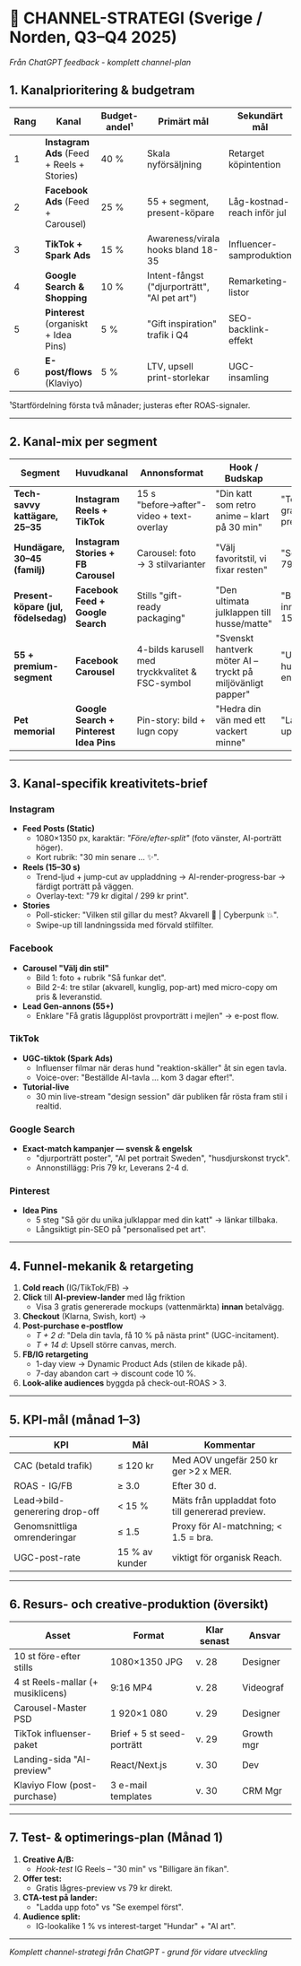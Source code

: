 # 📱 CHANNEL-STRATEGI (Sverige / Norden, Q3–Q4 2025)
*Från ChatGPT feedback - komplett channel-plan*

## 1. Kanalprioritering & budgetram

| Rang | Kanal                                      | Budget-andel¹ | Primärt mål                                  | Sekundärt mål               |
| ---- | ------------------------------------------ | ------------- | -------------------------------------------- | --------------------------- |
| 1    | **Instagram Ads** (Feed + Reels + Stories) | 40 %          | Skala nyförsäljning                          | Retarget köpintention       |
| 2    | **Facebook Ads** (Feed + Carousel)         | 25 %          | 55 + segment, present-köpare                 | Låg-kostnad-reach inför jul |
| 3    | **TikTok + Spark Ads**                     | 15 %          | Awareness/virala hooks bland 18-35           | Influencer-samproduktion    |
| 4    | **Google Search & Shopping**               | 10 %          | Intent-fångst ("djurporträtt", "AI pet art") | Remarketing-listor          |
| 5    | **Pinterest** (organiskt + Idea Pins)      | 5 %           | "Gift inspiration" trafik i Q4               | SEO-backlink-effekt         |
| 6    | **E-post/flows** (Klaviyo)                 | 5 %           | LTV, upsell print-storlekar                  | UGC-insamling               |

¹Startfördelning första två månader; justeras efter ROAS-signaler.

---

## 2. Kanal-mix per segment

| Segment                              | Huvudkanal                              | Annonsformat                                    | Hook / Budskap                                              | CTA                    |
| ------------------------------------ | --------------------------------------- | ----------------------------------------------- | ----------------------------------------------------------- | ---------------------- |
| **Tech-savvy kattägare, 25–35**      | **Instagram Reels + TikTok**            | 15 s "before→after"-video + text-overlay        | "Din katt som retro anime – klart på 30 min"                | "Testa gratis preview" |
| **Hundägare, 30–45 (familj)**        | **Instagram Stories + FB Carousel**     | Carousel: foto → 3 stilvarianter                | "Välj favoritstil, vi fixar resten"                         | "Se pris 79 kr"        |
| **Present-köpare (jul, födelsedag)** | **Facebook Feed + Google Search**       | Stills "gift-ready packaging"                   | "Den ultimata julklappen till husse/matte"                  | "Beställ innan 15/12"  |
| **55 + premium-segment**             | **Facebook Carousel**                   | 4-bilds karusell med tryckkvalitet & FSC-symbol | "Svenskt hantverk möter AI – tryckt på miljövänligt papper" | "Upptäck hur enkelt"   |
| **Pet memorial**                     | **Google Search + Pinterest Idea Pins** | Pin-story: bild + lugn copy                     | "Hedra din vän med ett vackert minne"                       | "Ladda upp foto"       |

---

## 3. Kanal-specifik kreativitets-brief

### Instagram
* **Feed Posts (Static)**
  * 1080×1350 px, karaktär: *"Före/efter-split"* (foto vänster, AI-porträtt höger).
  * Kort rubrik: "30 min senare … ✨".
* **Reels (15–30 s)**
  * Trend-ljud + jump-cut av uppladdning → AI-render-progress-bar → färdigt porträtt på väggen.
  * Overlay-text: "79 kr digital / 299 kr print".
* **Stories**
  * Poll-sticker: "Vilken stil gillar du mest? Akvarell 🎨 | Cyberpunk 💥".
  * Swipe-up till landningssida med förvald stilfilter.

### Facebook
* **Carousel "Välj din stil"**
  * Bild 1: foto + rubrik "Så funkar det".
  * Bild 2-4: tre stilar (akvarell, kunglig, pop-art) med micro-copy om pris & leveranstid.
* **Lead Gen-annons (55+)**
  * Enklare "Få gratis lågupplöst provporträtt i mejlen" → e-post flow.

### TikTok
* **UGC-tiktok (Spark Ads)**
  * Influenser filmar när deras hund "reaktion-skäller" åt sin egen tavla.
  * Voice-over: "Beställde AI-tavla … kom 3 dagar efter!".
* **Tutorial-live**
  * 30 min live-stream "design session" där publiken får rösta fram stil i realtid.

### Google Search
* **Exact-match kampanjer — svensk & engelsk**
  * "djurporträtt poster", "AI pet portrait Sweden", "husdjurskonst tryck".
  * Annonstillägg: Pris 79 kr, Leverans 2-4 d.

### Pinterest
* **Idea Pins**
  * 5 steg "Så gör du unika julklappar med din katt" → länkar tillbaka.
  * Långsiktigt pin-SEO på "personalised pet art".

---

## 4. Funnel-mekanik & retargeting

1. **Cold reach** (IG/TikTok/FB) →
2. **Click** till **AI-preview-lander** med låg friktion
   * Visa 3 gratis genererade mockups (vattenmärkta) **innan** betalvägg.
3. **Checkout** (Klarna, Swish, kort) →
4. **Post-purchase e-postflow**
   * *T + 2 d*: "Dela din tavla, få 10 % på nästa print" (UGC-incitament).
   * *T + 14 d*: Upsell större canvas, merch.
5. **FB/IG retargeting**
   * 1-day view → Dynamic Product Ads (stilen de kikade på).
   * 7-day abandon cart → discount code 10 %.
6. **Look-alike audiences** byggda på check-out-ROAS > 3.

---

## 5. KPI-mål (månad 1–3)

| KPI                           | Mål            | Kommentar                                        |
| ----------------------------- | -------------- | ------------------------------------------------ |
| CAC (betald trafik)           | ≤ 120 kr       | Med AOV ungefär 250 kr ger >2 x MER.             |
| ROAS - IG/FB                  | ≥ 3.0          | Efter 30 d.                                      |
| Lead→bild-generering drop-off | < 15 %         | Mäts från uppladdat foto till genererad preview. |
| Genomsnittliga omrenderingar  | ≤ 1.5          | Proxy för AI-matchning; < 1.5 = bra.             |
| UGC-post-rate                 | 15 % av kunder | viktigt för organisk Reach.                      |

---

## 6. Resurs- och creative-produktion (översikt)

| Asset                             | Format                     | Klar senast | Ansvar     |
| --------------------------------- | -------------------------- | ----------- | ---------- |
| 10 st före-efter stills           | 1080×1350 JPG              | v. 28       | Designer   |
| 4 st Reels-mallar (+ musiklicens) | 9:16 MP4                   | v. 28       | Videograf  |
| Carousel-Master PSD               | 1 920×1 080                | v. 29       | Designer   |
| TikTok influenser-paket           | Brief + 5 st seed-porträtt | v. 29       | Growth mgr |
| Landing-sida "AI-preview"         | React/Next.js              | v. 30       | Dev        |
| Klaviyo Flow (post-purchase)      | 3 e-mail templates         | v. 30       | CRM Mgr    |

---

## 7. Test- & optimerings-plan (Månad 1)

1. **Creative A/B:**
   * *Hook-test* IG Reels – "30 min" vs "Billigare än fikan".
2. **Offer test:**
   * Gratis lågres-preview vs 79 kr direkt.
3. **CTA-test på lander:**
   * "Ladda upp foto" vs "Se exempel först".
4. **Audience split:**
   * IG-lookalike 1 % vs interest-target "Hundar" + "AI art".

---

*Komplett channel-strategi från ChatGPT - grund för vidare utveckling*